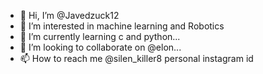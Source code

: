 - 👋 Hi, I’m @Javedzuck12
- 👀 I’m interested in machine learning and Robotics
- 🌱 I’m currently learning c and python...
- 💞️ I’m looking to collaborate on @elon...
- 📫 How to reach me @silen_killer8 personal instagram id

<!---
Javedzuck12/Javedzuck12 is a ✨ special ✨ repository because its `README.md` (this file) appears on your GitHub profile.
You can click the Preview link to take a look at your changes.
--->
